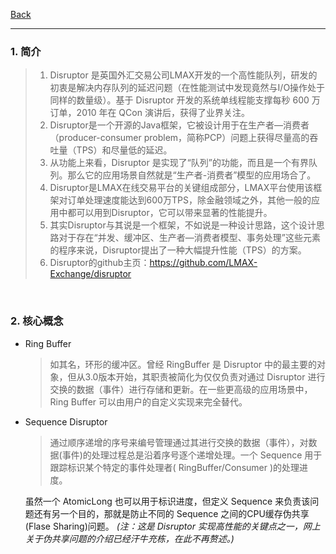 [Back](README.md)

<hr>

### 1. 简介
>1. Disruptor 是英国外汇交易公司LMAX开发的一个高性能队列，研发的初衷是解决内存队列的延迟问题（在性能测试中发现竟然与I/O操作处于同样的数量级）。基于 Disruptor 开发的系统单线程能支撑每秒 600 万订单，2010 年在 QCon 演讲后，获得了业界关注。
>2. Disruptor是一个开源的Java框架，它被设计用于在生产者—消费者（producer-consumer problem，简称PCP）问题上获得尽量高的吞吐量（TPS）和尽量低的延迟。
>3. 从功能上来看，Disruptor 是实现了“队列”的功能，而且是一个有界队列。那么它的应用场景自然就是“生产者-消费者”模型的应用场合了。
>4. Disruptor是LMAX在线交易平台的关键组成部分，LMAX平台使用该框架对订单处理速度能达到600万TPS，除金融领域之外，其他一般的应用中都可以用到Disruptor，它可以带来显著的性能提升。
>5. 其实Disruptor与其说是一个框架，不如说是一种设计思路，这个设计思路对于存在“并发、缓冲区、生产者—消费者模型、事务处理”这些元素的程序来说，Disruptor提出了一种大幅提升性能（TPS）的方案。
>6. Disruptor的github主页：https://github.com/LMAX-Exchange/disruptor

&nbsp;

### 2. 核心概念

- Ring Buffer
    >如其名，环形的缓冲区。曾经 RingBuffer 是 Disruptor 中的最主要的对象，但从3.0版本开始，其职责被简化为仅仅负责对通过 Disruptor 进行交换的数据（事件）进行存储和更新。在一些更高级的应用场景中，Ring Buffer 可以由用户的自定义实现来完全替代。

- Sequence Disruptor
    >通过顺序递增的序号来编号管理通过其进行交换的数据（事件），对数据(事件)的处理过程总是沿着序号逐个递增处理。一个 Sequence 用于跟踪标识某个特定的事件处理者( RingBuffer/Consumer )的处理进度。

    虽然一个 AtomicLong 也可以用于标识进度，但定义 Sequence 来负责该问题还有另一个目的，那就是防止不同的 Sequence 之间的CPU缓存伪共享(Flase Sharing)问题。
    _(注：这是 Disruptor 实现高性能的关键点之一，网上关于伪共享问题的介绍已经汗牛充栋，在此不再赘述。)_
